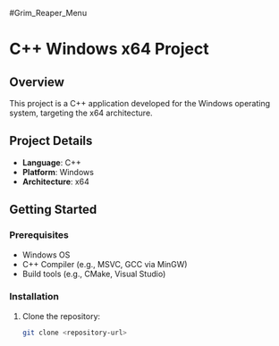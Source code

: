 #Grim_Reaper_Menu
# C++ Windows x64 Project

## Overview
This project is a C++ application developed for the Windows operating system, targeting the x64 architecture.

## Project Details
- **Language**: C++
- **Platform**: Windows
- **Architecture**: x64

## Getting Started

### Prerequisites
- Windows OS
- C++ Compiler (e.g., MSVC, GCC via MinGW)
- Build tools (e.g., CMake, Visual Studio)

### Installation
1. Clone the repository:
   ```bash
   git clone <repository-url>
